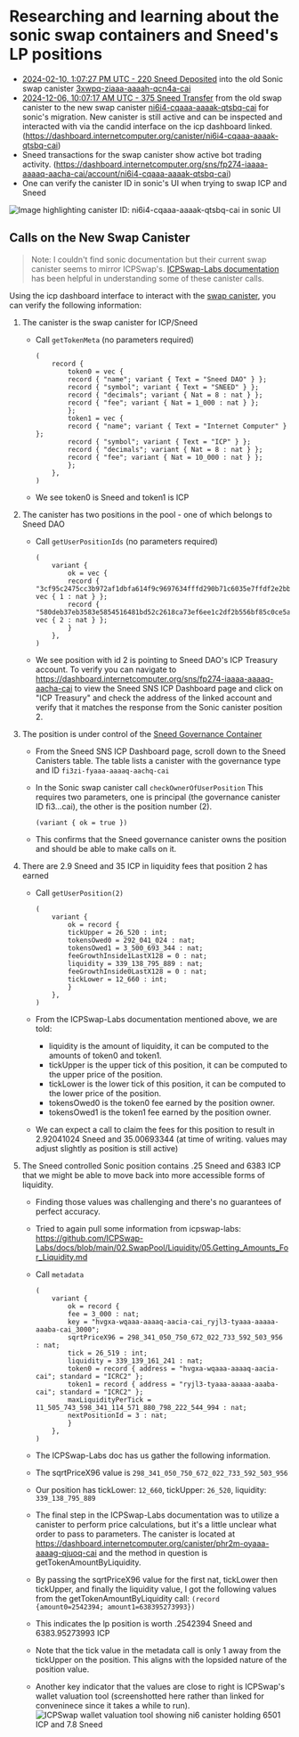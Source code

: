 # Researching and learning about the sonic swap containers and Sneed's LP positions

- [2024-02-10, 1:07:27 PM UTC - 220 Sneed Deposited](https://dashboard.internetcomputer.org/sns/fp274-iaaaa-aaaaq-aacha-cai/transaction/5788) into the old Sonic swap canister [3xwpq-ziaaa-aaaah-qcn4a-cai](https://dashboard.internetcomputer.org/canister/3xwpq-ziaaa-aaaah-qcn4a-cai)
- [2024-12-06, 10:07:17 AM UTC - 375 Sneed Transfer](https://dashboard.internetcomputer.org/sns/fp274-iaaaa-aaaaq-aacha-cai/transaction/51548) from the old swap canister to the new swap canister [ni6i4-cqaaa-aaaak-qtsbq-cai](https://dashboard.internetcomputer.org/canister/ni6i4-cqaaa-aaaak-qtsbq-cai) for sonic's migration. New canister is still active and can be inspected and interacted with via the candid interface on the icp dashboard linked. (https://dashboard.internetcomputer.org/canister/ni6i4-cqaaa-aaaak-qtsbq-cai)
- Sneed transactions for the swap canister show active bot trading activity. (https://dashboard.internetcomputer.org/sns/fp274-iaaaa-aaaaq-aacha-cai/account/ni6i4-cqaaa-aaaak-qtsbq-cai)
- One can verify the canister ID in sonic's UI when trying to swap ICP and Sneed

![Image highlighting canister ID: ni6i4-cqaaa-aaaak-qtsbq-cai in sonic UI](images/sonicUIShowsCanisterID.png)

## Calls on the New Swap Canister
> Note: I couldn't find sonic documentation but their current swap canister seems to mirror ICPSwap's. [ICPSwap-Labs documentation](https://github.com/ICPSwap-Labs/docs/tree/main/02.SwapPool) has been helpful in understanding some of these canister calls.

Using the icp dashboard interface to interact with the [swap canister](https://dashboard.internetcomputer.org/canister/ni6i4-cqaaa-aaaak-qtsbq-cai), you can verify the following information:

1) The canister is the swap canister for ICP/Sneed
   - Call ```getTokenMeta``` (no parameters required)

        ```
        (
            record {
                token0 = vec {
                record { "name"; variant { Text = "Sneed DAO" } };
                record { "symbol"; variant { Text = "SNEED" } };
                record { "decimals"; variant { Nat = 8 : nat } };
                record { "fee"; variant { Nat = 1_000 : nat } };
                };
                token1 = vec {
                record { "name"; variant { Text = "Internet Computer" } };
                record { "symbol"; variant { Text = "ICP" } };
                record { "decimals"; variant { Nat = 8 : nat } };
                record { "fee"; variant { Nat = 10_000 : nat } };
                };
            },
        )
        ```
    - We see token0 is Sneed and token1 is ICP
2) The canister has two positions in the pool - one of which belongs to Sneed DAO
    - Call ```getUserPositionIds``` (no parameters required)
    
        ```
        (
            variant {
                ok = vec {
                record { "3cf95c2475cc3b972af1dbfa614f9c9697634fffd290b71c6035e7ffdf2e2bb5"; vec { 1 : nat } };
                record { "580deb37eb3583e5854516481bd52c2618ca73ef6ee1c2df2b556bf85c0ce5a9"; vec { 2 : nat } };
                }
            },
        )
        ```
    - We see position with id 2 is pointing to Sneed DAO's ICP Treasury account. To verify you can navigate to https://dashboard.internetcomputer.org/sns/fp274-iaaaa-aaaaq-aacha-cai to view the Sneed SNS ICP Dashboard page and click on "ICP Treasury" and check the address of the linked account and verify that it matches the response from the Sonic canister position 2.
3) The position is under control of the [Sneed Governance Container](https://dashboard.internetcomputer.org/canister/fi3zi-fyaaa-aaaaq-aachq-cai)
   - From the Sneed SNS ICP Dashboard page, scroll down to the Sneed Canisters table. The table lists a canister with the governance type and ID ```fi3zi-fyaaa-aaaaq-aachq-cai```
   - In the Sonic swap canister call ```checkOwnerOfUserPosition``` This requires two parameters, one is principal (the governance canister ID fi3...cai), the other is the position number (2). 
    
        ```
        (variant { ok = true })
        ```
    - This confirms that the Sneed governance canister owns the position and should be able to make calls on it.
4) There are 2.9 Sneed and 35 ICP in liquidity fees that position 2 has earned
    - Call ```getUserPosition(2)``` 
    
        ```
        (
            variant {
                ok = record {
                tickUpper = 26_520 : int;
                tokensOwed0 = 292_041_024 : nat;
                tokensOwed1 = 3_500_693_344 : nat;
                feeGrowthInside1LastX128 = 0 : nat;
                liquidity = 339_138_795_889 : nat;
                feeGrowthInside0LastX128 = 0 : nat;
                tickLower = 12_660 : int;
                }
            },
        )
        ```
    - From the ICPSwap-Labs documentation mentioned above, we are told:
      - liquidity is the amount of liquidity, it can be computed to the amounts of token0 and token1.
      - tickUpper is the upper tick of this position, it can be computed to the upper price of the position.
      - tickLower is the lower tick of this position, it can be computed to the lower price of the position.
      - tokensOwed0 is the token0 fee earned by the position owner.
      - tokensOwed1 is the token1 fee earned by the position owner.
    - We can expect a call to claim the fees for this position to result in 2.92041024 Sneed and 35.00693344 (at time of writing. values may adjust slightly as position is still active)
5) The Sneed controlled Sonic position contains .25 Sneed and 6383 ICP that we might be able to move back into more accessible forms of liquidity. 
    - Finding those values was challenging and there's no guarantees of perfect accuracy. 
    - Tried to again pull some information from icpswap-labs: https://github.com/ICPSwap-Labs/docs/blob/main/02.SwapPool/Liquidity/05.Getting_Amounts_For_Liquidity.md
    - Call ```metadata```
    
        ```
        (
            variant {
                ok = record {
                fee = 3_000 : nat;
                key = "hvgxa-wqaaa-aaaaq-aacia-cai_ryjl3-tyaaa-aaaaa-aaaba-cai_3000";
                sqrtPriceX96 = 298_341_050_750_672_022_733_592_503_956 : nat;
                tick = 26_519 : int;
                liquidity = 339_139_161_241 : nat;
                token0 = record { address = "hvgxa-wqaaa-aaaaq-aacia-cai"; standard = "ICRC2" };
                token1 = record { address = "ryjl3-tyaaa-aaaaa-aaaba-cai"; standard = "ICRC2" };
                maxLiquidityPerTick = 11_505_743_598_341_114_571_880_798_222_544_994 : nat;
                nextPositionId = 3 : nat;
                }
            },
        )
        ```
    - The ICPSwap-Labs doc has us gather the following information.
    - The sqrtPriceX96 value is ```298_341_050_750_672_022_733_592_503_956```
    - Our position has tickLower: ```12_660```, tickUpper: ```26_520```, liquidity: ```339_138_795_889```
    - The final step in the ICPSwap-Labs documentation was to utilize a canister to perform price calculations, but it's a little unclear what order to pass to parameters. The canister is located at https://dashboard.internetcomputer.org/canister/phr2m-oyaaa-aaaag-qjuoq-cai and the method in question is getTokenAmountByLiquidity.
    - By passing the sqrtPriceX96 value for the first nat, tickLower then tickUpper, and finally the liquidity value, I got the following values from the getTokenAmountByLiquidity call: ```(record {amount0=2542394; amount1=638395273993})```
    - This indicates the lp position is worth .2542394 Sneed and 6383.95273993 ICP
    - Note that the tick value in the metadata call is only 1 away from the tickUpper on the position. This aligns with the lopsided nature of the position value. 
    - Another key indicator that the values are close to right is ICPSwap's wallet valuation tool (screenshotted here rather than linked for conveninece since it takes a while to run).
        ![ICPSwap wallet valuation tool showing ni6 canister holding 6501 ICP and 7.8 Sneed](images/canisterWalletValuation.png)
